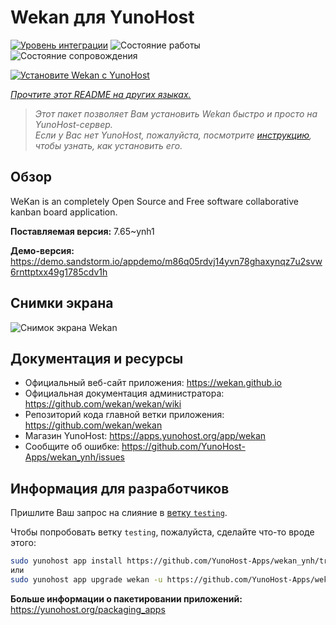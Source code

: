<!--
Важно: этот README был автоматически сгенерирован <https://github.com/YunoHost/apps/tree/master/tools/readme_generator>
Он НЕ ДОЛЖЕН редактироваться вручную.
-->

# Wekan для YunoHost

[![Уровень интеграции](https://dash.yunohost.org/integration/wekan.svg)](https://ci-apps.yunohost.org/ci/apps/wekan/) ![Состояние работы](https://ci-apps.yunohost.org/ci/badges/wekan.status.svg) ![Состояние сопровождения](https://ci-apps.yunohost.org/ci/badges/wekan.maintain.svg)

[![Установите Wekan с YunoHost](https://install-app.yunohost.org/install-with-yunohost.svg)](https://install-app.yunohost.org/?app=wekan)

*[Прочтите этот README на других языках.](./ALL_README.md)*

> *Этот пакет позволяет Вам установить Wekan быстро и просто на YunoHost-сервер.*  
> *Если у Вас нет YunoHost, пожалуйста, посмотрите [инструкцию](https://yunohost.org/install), чтобы узнать, как установить его.*

## Обзор

WeKan is an completely Open Source and Free software collaborative kanban board application.


**Поставляемая версия:** 7.65~ynh1

**Демо-версия:** <https://demo.sandstorm.io/appdemo/m86q05rdvj14yvn78ghaxynqz7u2svw6rnttptxx49g1785cdv1h>

## Снимки экрана

![Снимок экрана Wekan](./doc/screenshots/screenshot.jpg)

## Документация и ресурсы

- Официальный веб-сайт приложения: <https://wekan.github.io>
- Официальная документация администратора: <https://github.com/wekan/wekan/wiki>
- Репозиторий кода главной ветки приложения: <https://github.com/wekan/wekan>
- Магазин YunoHost: <https://apps.yunohost.org/app/wekan>
- Сообщите об ошибке: <https://github.com/YunoHost-Apps/wekan_ynh/issues>

## Информация для разработчиков

Пришлите Ваш запрос на слияние в [ветку `testing`](https://github.com/YunoHost-Apps/wekan_ynh/tree/testing).

Чтобы попробовать ветку `testing`, пожалуйста, сделайте что-то вроде этого:

```bash
sudo yunohost app install https://github.com/YunoHost-Apps/wekan_ynh/tree/testing --debug
или
sudo yunohost app upgrade wekan -u https://github.com/YunoHost-Apps/wekan_ynh/tree/testing --debug
```

**Больше информации о пакетировании приложений:** <https://yunohost.org/packaging_apps>
